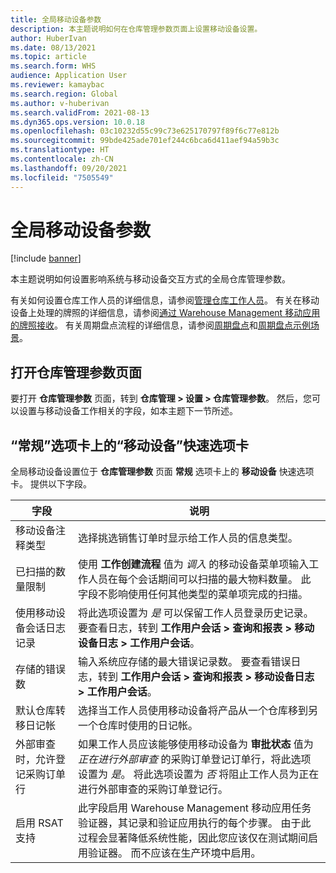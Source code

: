 ```yaml
---
title: 全局移动设备参数
description: 本主题说明如何在仓库管理参数页面上设置移动设备设置。
author: HuberIvan
ms.date: 08/13/2021
ms.topic: article
ms.search.form: WHS
audience: Application User
ms.reviewer: kamaybac
ms.search.region: Global
ms.author: v-huberivan
ms.search.validFrom: 2021-08-13
ms.dyn365.ops.version: 10.0.18
ms.openlocfilehash: 03c10232d55c99c73e625170797f89f6c77e812b
ms.sourcegitcommit: 99bde425ade701ef244c6bca6d411aef94a59b3c
ms.translationtype: HT
ms.contentlocale: zh-CN
ms.lasthandoff: 09/20/2021
ms.locfileid: "7505549"
---
```

# <a name="global-mobile-device-parameters"></a>全局移动设备参数

[!include [banner](../includes/banner.md)]

本主题说明如何设置影响系统与移动设备交互方式的全局仓库管理参数。

有关如何设置仓库工作人员的详细信息，请参阅[管理仓库工作人员](manage-warehouse-workers.md)。 有关在移动设备上处理的牌照的详细信息，请参阅[通过 Warehouse Management 移动应用的牌照接收](warehousing-mobile-device-app-license-plate-receiving.md)。 有关周期盘点流程的详细信息，请参阅[周期盘点](cycle-counting.md)和[周期盘点示例场景](cycle-counting-scenarios.md)。

## <a name="open-the-warehouse-management-parameters-page"></a>打开仓库管理参数页面

要打开 **仓库管理参数** 页面，转到 **仓库管理 \> 设置 \> 仓库管理参数**。 然后，您可以设置与移动设备工作相关的字段，如本主题下一节所述。

## <a name="mobile-device-fasttab-on-the-general-tab"></a>“常规”选项卡上的“移动设备”快速选项卡

全局移动设备设置位于 **仓库管理参数** 页面 **常规** 选项卡上的 **移动设备** 快速选项卡。 提供以下字段。

| 字段 | 说明 |
|---|---|
| 移动设备注释类型 | 选择挑选销售订单时显示给工作人员的信息类型。 |
| 已扫描的数量限制 | 使用 **工作创建流程** 值为 *调入* 的移动设备菜单项输入工作人员在每个会话期间可以扫描的最大物料数量。 此字段不影响使用任何其他类型的菜单项完成的扫描。 |
| 使用移动设备会话日志记录 | 将此选项设置为 *是* 可以保留工作人员登录历史记录。 要查看日志，转到 **工作用户会话 \> 查询和报表 \> 移动设备日志 \> 工作用户会话**。 |
| 存储的错误数 | 输入系统应存储的最大错误记录数。 要查看错误日志，转到 **工作用户会话 \> 查询和报表 \> 移动设备日志 \> 工作用户会话**。 |
| 默认仓库转移日记帐 | 选择当工作人员使用移动设备将产品从一个仓库移到另一个仓库时使用的日记帐。 |
| 外部审查时，允许登记采购订单行 | 如果工作人员应该能够使用移动设备为 **审批状态** 值为 *正在进行外部审查* 的采购订单登记订单行，将此选项设置为 *是*。 将此选项设置为 *否* 将阻止工作人员为正在进行外部审查的采购订单登记行。 |
| 启用 RSAT 支持 | 此字段启用 Warehouse Management 移动应用任务验证器，其记录和验证应用执行的每个步骤。 由于此过程会显著降低系统性能，因此您应该仅在测试期间启用验证器。 而不应该在生产环境中启用。 |
